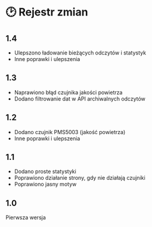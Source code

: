 # 🕑 Rejestr zmian

## 1.4

- Ulepszono ładowanie bieżących odczytów i statystyk
- Inne poprawki i ulepszenia

## 1.3

- Naprawiono błąd czujnika jakości powietrza
- Dodano filtrowanie dat w API archiwalnych odczytów

## 1.2

- Dodano czujnik PMS5003 (jakość powietrza)
- Inne poprawki i ulepszenia

## 1.1

- Dodano proste statystyki
- Poprawiono działanie strony, gdy nie działają czujniki
- Poprawiono jasny motyw

## 1.0

Pierwsza wersja
